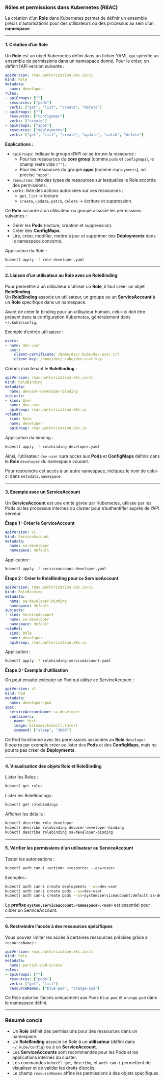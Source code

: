 ### **Rôles et permissions dans Kubernetes (RBAC)**

La création d’un **Role** dans Kubernetes permet de définir un ensemble précis d’autorisations pour des utilisateurs ou des processus au sein d’un **namespace**.

***

#### **1. Création d’un Role**

Un **Role** est un objet Kubernetes défini dans un fichier YAML qui spécifie un ensemble de permissions dans un namespace donné.
Pour le créer, on définit l’API version suivante :

```yaml
apiVersion: rbac.authorization.k8s.io/v1
kind: Role
metadata:
  name: developer
rules:
- apiGroups: [""]
  resources: ["pods"]
  verbs: ["get", "list", "create", "delete"]
- apiGroups: [""]
  resources: ["configmaps"]
  verbs: ["create"]
- apiGroups: ["apps"]
  resources: ["deployments"]
  verbs: ["get", "list", "create", "update", "patch", "delete"]
```

**Explications :**

* `apiGroups`: indique le groupe d’API où se trouve la ressource :
    * Pour les ressources du **core group** (comme `pods` et `configmaps`), le champ reste vide `[""]`.
    * Pour les ressources du groupe **apps** (comme `deployments`), on précise `"apps"`.
* `resources`: liste des types de ressources sur lesquelles le Role accorde des permissions.
* `verbs`: liste des actions autorisées sur ces ressources :
    * `get`, `list` → lecture
    * `create`, `update`, `patch`, `delete` → écriture et suppression.

Ce **Role** accorde à un utilisateur ou groupe associé les permissions suivantes :

* Gérer les **Pods** (lecture, création et suppression).
* Créer des **ConfigMaps**.
* Lire, créer, modifier, mettre à jour et supprimer des **Deployments** dans le namespace concerné.

Application du Role :

```bash
kubectl apply -f role-developer.yaml
```

***

#### **2. Liaison d’un utilisateur au Role avec un RoleBinding**

Pour permettre à un utilisateur d’utiliser un **Role**, il faut créer un objet **RoleBinding**.  
Un **RoleBinding** associe un utilisateur, un groupe ou un **ServiceAccount** à un **Role** spécifique dans un namespace.

Avant de créer le binding pour un utilisateur humain, celui-ci doit être présent dans la configuration Kubernetes, généralement dans `~/.kube/config`.

Exemple d’entrée utilisateur :
```yaml
users:
- name: dev-user
  user:
    client-certificate: /home/dev/.kube/dev-user.crt
    client-key: /home/dev/.kube/dev-user.key
```

Créons maintenant le **RoleBinding** :

```yaml
apiVersion: rbac.authorization.k8s.io/v1
kind: RoleBinding
metadata:
  name: devuser-developer-binding
subjects:
- kind: User
  name: dev-user
  apiGroup: rbac.authorization.k8s.io
roleRef:
  kind: Role
  name: developer
  apiGroup: rbac.authorization.k8s.io
```

Application du binding :
```bash
kubectl apply -f rolebinding-developer.yaml
```

Ainsi, l’utilisateur `dev-user` aura accès aux **Pods** et **ConfigMaps** définis dans le **Role** `developer` du namespace courant.

Pour restreindre cet accès à un autre namespace, indiquez le nom de celui-ci dans `metadata.namespace`.

***

#### **3. Exemple avec un ServiceAccount**

Un **ServiceAccount** est une entité gérée par Kubernetes, utilisée par les Pods ou les processus internes du cluster pour s’authentifier auprès de l’API serveur.

**Étape 1 : Créer le ServiceAccount**

```yaml
apiVersion: v1
kind: ServiceAccount
metadata:
  name: sa-developer
  namespace: default
```

Application :
```bash
kubectl apply -f serviceaccount-developer.yaml
```

**Étape 2 : Créer le RoleBinding pour ce ServiceAccount**

```yaml
apiVersion: rbac.authorization.k8s.io/v1
kind: RoleBinding
metadata:
  name: sa-developer-binding
  namespace: default
subjects:
- kind: ServiceAccount
  name: sa-developer
  namespace: default
roleRef:
  kind: Role
  name: developer
  apiGroup: rbac.authorization.k8s.io
```

Application :
```bash
kubectl apply -f rolebinding-serviceaccount.yaml
```

**Étape 3 : Exemple d’utilisation**

On peut ensuite exécuter un Pod qui utilise ce ServiceAccount :

```yaml
apiVersion: v1
kind: Pod
metadata:
  name: developer-pod
spec:
  serviceAccountName: sa-developer
  containers:
  - name: test
    image: bitnami/kubectl:latest
    command: ["sleep", "3600"]
```

Ce Pod fonctionne avec les permissions associées au **Role** `developer`.  
Il pourra par exemple créer ou lister des **Pods** et des **ConfigMaps**, mais ne pourra pas créer de **Deployments**.

***

#### **4. Visualisation des objets Role et RoleBinding**

Lister les Roles :
```bash
kubectl get roles
```

Lister les RoleBindings :
```bash
kubectl get rolebindings
```

Afficher les détails :
```bash
kubectl describe role developer
kubectl describe rolebinding devuser-developer-binding
kubectl describe rolebinding sa-developer-binding
```

***

#### **5. Vérifier les permissions d’un utilisateur ou ServiceAccount**

Tester les autorisations :
```bash
kubectl auth can-i <action> <resource> --as=<user>
```

Exemples :
```bash
kubectl auth can-i create deployments --as=dev-user
kubectl auth can-i create pods --as=dev-user
kubectl auth can-i create pods --as=system:serviceaccount:default:sa-developer
```

Le **prefixe `system:serviceaccount:<namespace>:<nom>`** est essentiel pour cibler un ServiceAccount.

***

#### **6. Restreindre l’accès à des ressources spécifiques**

Vous pouvez limiter les accès à certaines ressources précises grâce à `resourceNames` :

```yaml
apiVersion: rbac.authorization.k8s.io/v1
kind: Role
metadata:
  name: partial-pod-access
rules:
- apiGroups: [""]
  resources: ["pods"]
  verbs: ["get", "list"]
  resourceNames: ["blue-pod", "orange-pod"]
```

Ce Role autorise l’accès uniquement aux Pods `blue-pod` et `orange-pod` dans le namespace défini.

***

### **Résumé concis**

- Un **Role** définit des permissions pour des ressources dans un namespace.
- Un **RoleBinding** associe ce Role à un **utilisateur** (défini dans `~/.kube/config`) ou à un **ServiceAccount**.
- Les **ServiceAccounts** sont recommandés pour les Pods et les applications internes du cluster.
- Les commandes `kubectl get`, `describe`, et `auth can-i` permettent de visualiser et de valider les droits d’accès.
- Le champ `resourceNames` affine les permissions à des objets spécifiques.

